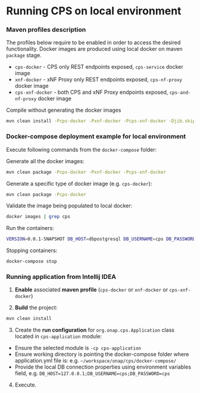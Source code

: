 # Running CPS on local environment

### Maven profiles description

The profiles below require to be enabled in order to access the desired functionality.
Docker images are produced using local docker on maven `package` stage.

- `cps-docker` - CPS only REST endpoints exposed, `cps-service` docker image
- `xnf-docker` - xNF Proxy only REST endpoints exposed, `cps-nf-proxy` docker image
- `cps-xnf-docker` - both CPS and xNF Proxy endpoints exposed, `cps-and-nf-proxy` docker image

Compile without generating the docker images

```bash
mvn clean install -Pcps-docker -Pxnf-docker -Pcps-xnf-docker -Djib.skip
```

### Docker-compose deployment example for local environment

Execute following commands from the `docker-compose` folder:

Generate all the docker images:

```bash
mvn clean package -Pcps-docker -Pxnf-docker -Pcps-xnf-docker
```

Generate a specific type of docker image (e.g. `cps-docker`):

```bash
mvn clean package -Pcps-docker
```

Validate the image being populated to local docker:

```bash
docker images | grep cps
```

Run the containers:

```bash
VERSION=0.0.1-SNAPSHOT DB_HOST=dbpostgresql DB_USERNAME=cps DB_PASSWORD=cps docker-compose up -d
```

Stopping containers:

```bash
docker-compose stop
```

### Running application from Intellij IDEA

1. **Enable** associated **maven profile** (`cps-docker` or `xnf-docker` or `cps-xnf-docker`)

2. **Build** the project:

```bash
mvn clean install
```

3. Create the **run configuration** for `org.onap.cps.Application` class located in `cps-application` module:

- Ensure the selected module is `-cp cps-application` 
- Ensure working directory is pointing the docker-compose folder where application.yml file is: e.g. `~/workspace/onap/cps/docker-compose/`
- Provide the local DB connection properties using environment variables field, e.g. `DB_HOST=127.0.0.1;DB_USERNAME=cps;DB_PASSWORD=cps`

4. Execute.